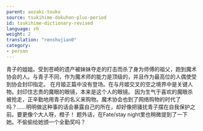 ```yaml
---
parent: aozaki-touko
source: tsukihime-dokuhon-plus-period
id: tsukihime-dictionary-revised
language: zh
weight: 2
translation: "renshujian0"
category:
- person
---
```


青子的姐姐。受到苍崎的遗产被妹妹夺走的打击而杀了身为师傅的祖父，跑到魔术协会的人。与青子不同，作为魔术师的能力是顶级的，并且作为最高位的人偶使受到协会封印指定。
在月姬正篇中没有登场。在与月姬交叉的空之境界中是关键人物。封印住志贵的魔眼的眼镜，本来是这个人的眼镜。
因为生气于喜欢的魔眼杀被抢走，正辛勤地用青子的名义来购物。魔术协会也到了网络购物的时代了吗？……明明做这种事的话会暴露自己的所在，却好像把骚扰青子摆在自我保护之前。要更像个大人呀，橙子！
题外话，在Fate/stay night里也稍微提到了一下她。不偷偷给她颁一个全勤奖吗？
